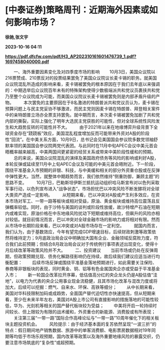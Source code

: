 # [中泰证券]策略周刊：近期海外因素或如何影响市场？
**徐驰,张文宇**

**2023-10-16 04:11**

**https://pdf.dfcfw.com/pdf/H3_AP202310161601476739_1.pdf?1697458040000.pdf**

　　一、海外重要因素变化及对四季度市场的影响 　　10月3日，美国众议院以216票赞成、210票反对的投票结果罢免了美国众议院议长麦卡锡的职务。就美国众议院混乱所造成的影响来看，麦卡锡被罢免的根本原因在于我们去年底以来强调的：中期选举后众议院百年未有的特殊架构使得少数极端派共和党议员裹挟共和党乃至整个众议院成为可能，而美国众议院议长麦卡锡被罢免则是内部矛盾升级的产物。 　　本次罢免的主要原因在于8名激进的特朗普派共和党议员认为，麦卡锡在预算问题上与民主党妥协不够激进，而民主党则因麦卡锡在特朗普、拜登相关案件中的亲特朗普立场亦全票支持罢免。就中期而言，本次麦卡锡被罢免加剧了共和党内部的撕裂，实际上强化了明年大选民主党获胜的可能性，但对全球系统性风险发生和大趋势反转的可能性并不大。 　　由于2021年以来在地缘博弈升级背景下全球资金存在“跷跷板”效应，美国混乱程度增加反而可能带来外资对A股的阶段性“回流”。在中美关系方面，10月9日，总书记会见美国国会参议院多数党领袖舒默率领的美国国会参议院两党代表团。与此同时在11月中旬APEC会议中美元首会晤概率越来越高，中美两国间更紧密的经贸关系或带来中美阶段性缓和的预期。 　　总的来说，美国众议院混乱的演绎及美国政府债务等风险的影响或利好A股，本轮反弹或延续至11月中上旬APEC会议及可能的中美元首会晤附近。下一阶段，围绕平准基金入市预期的非银、科技，与中美缓和相关的部分外资重仓股或在反弹中弹性更大。当然，就整体中期趋势而言，我们依然维持“侧重防御，兼顾主题”的思路不变。 　　10月7日，巴勒斯坦伊斯兰抵抗运动组织哈马斯宣布对以色列采取军事行动，以色列宣布进入“战争状态”，市场担忧巴以冲突风险不断发酵将对全球大类资产造成一定影响。 　　从短期来看，巴以冲突对A股或产生利多效应，在资本市场对军工、一带一路等板块或相对受益，原油、黄金板块或维持高位震荡且反弹概率较低。同时，由于沙特与美国的谈判或阶段性放缓，故沙特增产石油在短期内或难实现，原油价格在中东地缘风险扰动下短期或维持高位，但飙升的风险亦相对较低。就目前情况而言，巴以冲突对全球金融市场的影响力或将相对有限。然而从市场中长期阶段来看，巴以冲突或对A股市场存在一定利空。 　　就国内而言，我们认为，由于基数效应，今年有望完成GDP增速目标，后续财政刺激等政策依然将维持定力；9月底政治局会议中明确加大国有企业、金融领域反腐败力度，符合我们此前预期；但结合8月政治局会议对于传统例行事项表述出现变化，使得十月后续改革等政策风险并不大。 　　二、投资建议 　　当前市场或仍处在反弹周期，但政策预期兑现、债务化解路径影响仍在持续，故后续我们建议应适当进行均衡配置： 　　后续市场反弹或围绕平准基金落地预期进行，如此需要关注保险、券商等非银板块的表现，同时黄金、铜、铝等有色金属国央企亦或受益于平准基金入市； 　　新一轮国企改革拉开序幕，低估值高分红的央企龙头仍是A股估值“洼地”，以电力为代表的央企公用事业现金流稳健，且其市场化改革与混改力度或将加大，后续可以挖掘：燃气、自来水、环保、高铁等细分； 　　从中长期来看，美国对华科技限制加码或成趋势，全面国产替代迫切性亦快速提高，但从短期来看，至少在未来半年左右，美国对A股上市公司有直接影响的措施落地的可能性较低，华为、光刻机等相关的国产替代板块较为受益； 　　中美将开启一轮持续时间较长、但上限较为有限的战术缓和，外资重仓的新能源、消费股或有所表现； 　　关注第三届“一带一路”国际合作高峰论坛与“一带一路”10周年催化下的相关板块主题投资机会。 　　风险提示：由于经济基本面的复苏依然呈现“一波三折”的特点：假日期间地产销售数据、旅游中的单客消费额、电影票房数据相对19年同期等均低于市场乐观预期，国内改革等政策以及海外重要地缘风险的暴露交织，仍要注意市场筑底的“复杂性”或超预期。